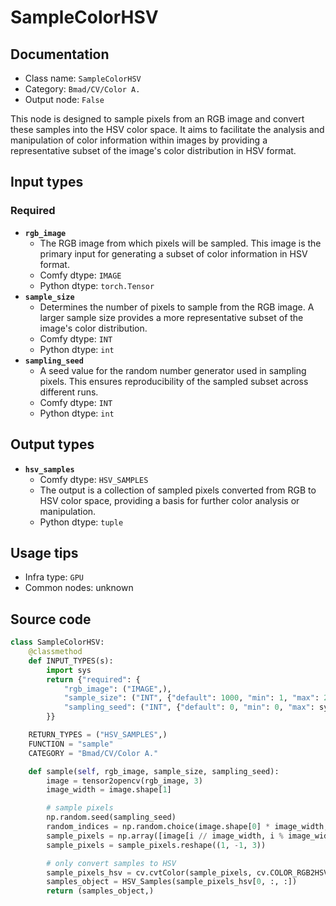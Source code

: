# SampleColorHSV
## Documentation
- Class name: `SampleColorHSV`
- Category: `Bmad/CV/Color A.`
- Output node: `False`

This node is designed to sample pixels from an RGB image and convert these samples into the HSV color space. It aims to facilitate the analysis and manipulation of color information within images by providing a representative subset of the image's color distribution in HSV format.
## Input types
### Required
- **`rgb_image`**
    - The RGB image from which pixels will be sampled. This image is the primary input for generating a subset of color information in HSV format.
    - Comfy dtype: `IMAGE`
    - Python dtype: `torch.Tensor`
- **`sample_size`**
    - Determines the number of pixels to sample from the RGB image. A larger sample size provides a more representative subset of the image's color distribution.
    - Comfy dtype: `INT`
    - Python dtype: `int`
- **`sampling_seed`**
    - A seed value for the random number generator used in sampling pixels. This ensures reproducibility of the sampled subset across different runs.
    - Comfy dtype: `INT`
    - Python dtype: `int`
## Output types
- **`hsv_samples`**
    - Comfy dtype: `HSV_SAMPLES`
    - The output is a collection of sampled pixels converted from RGB to HSV color space, providing a basis for further color analysis or manipulation.
    - Python dtype: `tuple`
## Usage tips
- Infra type: `GPU`
- Common nodes: unknown


## Source code
```python
class SampleColorHSV:
    @classmethod
    def INPUT_TYPES(s):
        import sys
        return {"required": {
            "rgb_image": ("IMAGE",),
            "sample_size": ("INT", {"default": 1000, "min": 1, "max": 256 * 256, }),
            "sampling_seed": ("INT", {"default": 0, "min": 0, "max": sys.maxsize, "step": 1})
        }}

    RETURN_TYPES = ("HSV_SAMPLES",)
    FUNCTION = "sample"
    CATEGORY = "Bmad/CV/Color A."

    def sample(self, rgb_image, sample_size, sampling_seed):
        image = tensor2opencv(rgb_image, 3)
        image_width = image.shape[1]

        # sample pixels
        np.random.seed(sampling_seed)
        random_indices = np.random.choice(image.shape[0] * image_width, sample_size, replace=False)
        sample_pixels = np.array([image[i // image_width, i % image_width] for i in random_indices])
        sample_pixels = sample_pixels.reshape((1, -1, 3))

        # only convert samples to HSV
        sample_pixels_hsv = cv.cvtColor(sample_pixels, cv.COLOR_RGB2HSV)
        samples_object = HSV_Samples(sample_pixels_hsv[0, :, :])
        return (samples_object,)

```
